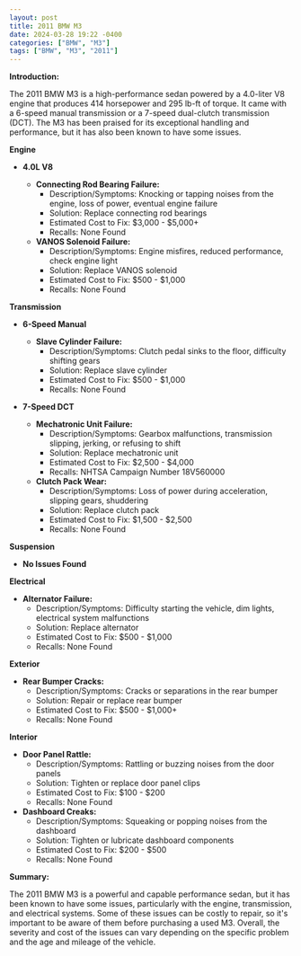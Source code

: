 ```yaml
---
layout: post
title: 2011 BMW M3
date: 2024-03-28 19:22 -0400
categories: ["BMW", "M3"]
tags: ["BMW", "M3", "2011"]
---
```

**Introduction:**

The 2011 BMW M3 is a high-performance sedan powered by a 4.0-liter V8 engine that produces 414 horsepower and 295 lb-ft of torque. It came with a 6-speed manual transmission or a 7-speed dual-clutch transmission (DCT). The M3 has been praised for its exceptional handling and performance, but it has also been known to have some issues.

**Engine**

* **4.0L V8**

  * **Connecting Rod Bearing Failure:**
    * Description/Symptoms: Knocking or tapping noises from the engine, loss of power, eventual engine failure
    * Solution: Replace connecting rod bearings
    * Estimated Cost to Fix: $3,000 - $5,000+
    * Recalls: None Found
  * **VANOS Solenoid Failure:**
    * Description/Symptoms: Engine misfires, reduced performance, check engine light
    * Solution: Replace VANOS solenoid
    * Estimated Cost to Fix: $500 - $1,000
    * Recalls: None Found

**Transmission**

* **6-Speed Manual**

  * **Slave Cylinder Failure:**
    * Description/Symptoms: Clutch pedal sinks to the floor, difficulty shifting gears
    * Solution: Replace slave cylinder
    * Estimated Cost to Fix: $500 - $1,000
    * Recalls: None Found

* **7-Speed DCT**

  * **Mechatronic Unit Failure:**
    * Description/Symptoms: Gearbox malfunctions, transmission slipping, jerking, or refusing to shift
    * Solution: Replace mechatronic unit
    * Estimated Cost to Fix: $2,500 - $4,000
    * Recalls: NHTSA Campaign Number 18V560000
  * **Clutch Pack Wear:**
    * Description/Symptoms: Loss of power during acceleration, slipping gears, shuddering
    * Solution: Replace clutch pack
    * Estimated Cost to Fix: $1,500 - $2,500
    * Recalls: None Found

**Suspension**

* **No Issues Found**

**Electrical**

* **Alternator Failure:**
    * Description/Symptoms: Difficulty starting the vehicle, dim lights, electrical system malfunctions
    * Solution: Replace alternator
    * Estimated Cost to Fix: $500 - $1,000
    * Recalls: None Found

**Exterior**

* **Rear Bumper Cracks:**
    * Description/Symptoms: Cracks or separations in the rear bumper
    * Solution: Repair or replace rear bumper
    * Estimated Cost to Fix: $500 - $1,000+
    * Recalls: None Found

**Interior**

* **Door Panel Rattle:**
    * Description/Symptoms: Rattling or buzzing noises from the door panels
    * Solution: Tighten or replace door panel clips
    * Estimated Cost to Fix: $100 - $200
    * Recalls: None Found
* **Dashboard Creaks:**
    * Description/Symptoms: Squeaking or popping noises from the dashboard
    * Solution: Tighten or lubricate dashboard components
    * Estimated Cost to Fix: $200 - $500
    * Recalls: None Found

**Summary:**

The 2011 BMW M3 is a powerful and capable performance sedan, but it has been known to have some issues, particularly with the engine, transmission, and electrical systems. Some of these issues can be costly to repair, so it's important to be aware of them before purchasing a used M3. Overall, the severity and cost of the issues can vary depending on the specific problem and the age and mileage of the vehicle.
